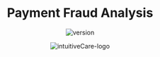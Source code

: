 <h1 align="center">Payment Fraud Analysis</h1>

<div align="center">
  
  ![version](https://img.shields.io/badge/version-1.0.0-blue)
  
</div>

<div align="center">
<img align="center" src="https://user-images.githubusercontent.com/61792159/216996831-9deef91e-cd5b-44ac-b9ef-7e92131f3e5c.png" alt="intuitiveCare-logo">
</div>

